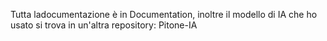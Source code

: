 Tutta ladocumentazione è in Documentation, inoltre il modello di IA che ho
usato si trova in un'altra repository: Pitone-IA